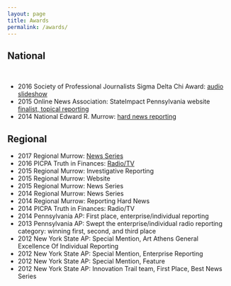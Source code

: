 ```yaml
---
layout: page
title: Awards
permalink: /awards/
---
```


## National

&nbsp;

* 2016 Society of Professional Journalists Sigma Delta Chi Award: [audio slideshow](http://www.witf.org/sipa-aftertheboom/)
* 2015 Online News Association: StateImpact Pennsylvania website [finalist, topical reporting](http://journalists.org/2015/08/11/2015-online-journalism-awards-finalists-announced/)
* 2014 National Edward R. Murrow: [hard news reporting](https://stateimpact.npr.org/pennsylvania/2013/04/29/in-sunbury-drilling-waste-politics-and-a-pile-of-dirt/)

## Regional

* 2017 Regional Murrow: [News Series](http://www.witf.org/portfolio/2017/01/series-the-politics-of-environmental-policy.php)
* 2016 PICPA Truth in Finances: [Radio/TV](https://www.picpa.org/belong-engage/picpa-in-the-news/truth-in-finances-award)&nbsp;
* 2015 Regional Murrow: Investigative Reporting
* 2015 Regional Murrow: Website&nbsp;
* 2015 Regional Murrow: News Series&nbsp;
* 2014 Regional Murrow: News Series
* 2014 Regional Murrow: Reporting Hard News
* 2014 PICPA Truth in Finances: Radio/TV
* 2014 Pennsylvania AP: First place, enterprise/individual reporting
* 2013 Pennsylvania AP: Swept the enterprise/individual radio reporting category: winning first, second, and third place
* 2012 New York State AP: Special Mention, Art Athens General Excellence Of Individual Reporting
* 2012 New York State AP: Special Mention, Enterprise Reporting
* 2012 New York State AP: Special Mention, Feature
* 2012 New York State AP: Innovation Trail team, First Place, Best News Series